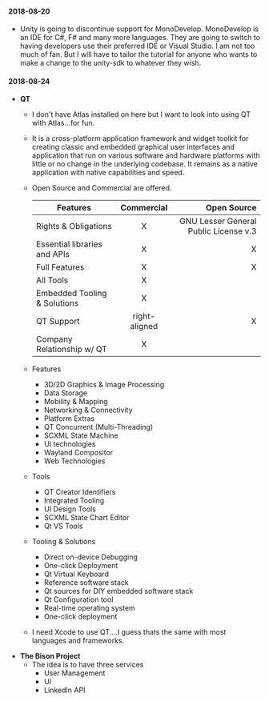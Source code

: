 #### 2018-08-20

- Unity is going to discontinue support for MonoDevelop. MonoDevelop is an IDE for C#, F# and many more languages.  They are going to switch to having developers use their preferred IDE or Visual Studio.  I am not too much of fan. But I will have to tailor the tutorial for anyone who wants to make a change to the unity-sdk to whatever they wish.

#### 2018-08-24
- **QT**
  - I don't have Atlas installed on here but I want to look into using QT with Atlas...for fun.
  - It is a cross-platform application framework and widget toolkit for creating classic and embedded graphical user interfaces and application that run on various software and hardware platforms with little or no change in the underlying codebase.  It remains as a native application with native capabilities and speed.
  - Open Source and Commercial are offered.

    | Features   |      Commercial      |  Open Source |
    |----------|:-------------:|------:|
    | Rights & Obligations|  X |GNU Lesser General Public License v.3  |
    |Essential libraries and APIs |    X   |   X |
    | Full Features | X |    X|
    | All Tools | X |    |
    | Embedded Tooling & Solutions | X |    |
    | QT Support | right-aligned |   X |
    | Company Relationship w/ QT | X |   |
  - Features
    - 3D/2D Graphics & Image Processing
    - Data Storage
    - Mobility & Mapping
    - Networking & Connectivity
    - Platform Extras
    - QT Concurrent (Multi-Threading)
    - SCXML State Machine
    - UI technologies
    - Wayland Compositor
    - Web Technologies
  - Tools
    - QT Creator Identifiers
    - Integrated Tooling
    - UI Design Tools
    - SCXML State Chart Editor
    - Qt VS Tools
  - Tooling & Solutions
    - Direct on-device Debugging
    - One-click Deployment
    - Qt Virtual Keyboard
    - Reference software stack
    - Qt sources for DIY embedded software stack
    - Qt Configuration tool
    - Real-time operating system
    - One-click deployment
  - I need Xcode to use QT....I guess thats the same with most languages and frameworks.
- **The Bison Project**
  - The idea is to have three services
    - User Management
    - UI
    - LinkedIn API 
